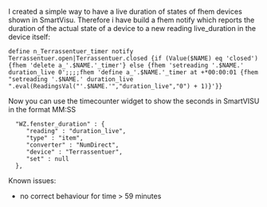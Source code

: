 I created a simple way to have a live duration of states of fhem devices shown in SmartVisu. Therefore i have build a fhem notify which reports the duration of the actual state of a device to a new reading live_duration in the device itself:

    define n_Terrassentuer_timer notify Terrassentuer.open|Terrassentuer.closed {if (Value($NAME) eq 'closed') {fhem 'delete a_'.$NAME.'_timer'} else {fhem 'setreading '.$NAME.' duration_live 0';;;;fhem 'define a_'.$NAME.'_timer at +*00:00:01 {fhem "setreading '.$NAME.' duration_live ".eval(ReadingsVal("'.$NAME.'","duration_live","0") + 1)}'}}
    
Now you can use the timecounter widget to show the seconds in SmartVISU in the format MM:SS

      "WZ.fenster_duration" : {
         "reading" : "duration_live",
         "type" : "item",
         "converter" : "NumDirect",
         "device" : "Terrassentuer",
         "set" : null
      },

Known issues:
- no correct behaviour for time > 59 minutes
